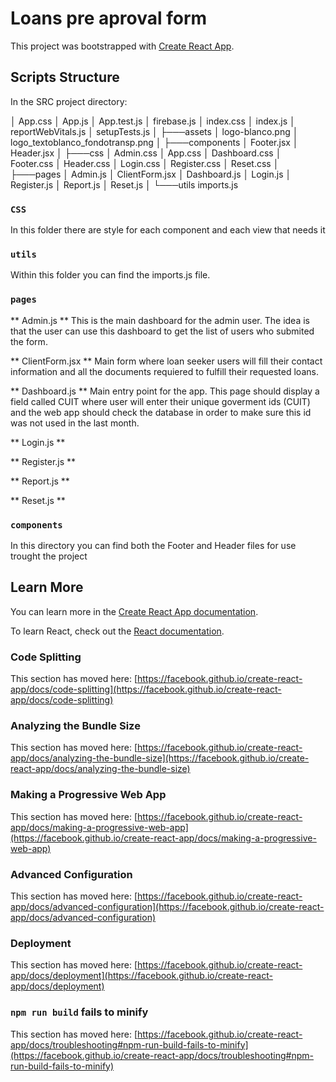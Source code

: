 # Loans pre aproval form

This project was bootstrapped with [Create React App](https://github.com/facebook/create-react-app).

## Scripts Structure

In the SRC project directory:

│   App.css
│   App.js
│   App.test.js
│   firebase.js
│   index.css
│   index.js
│   reportWebVitals.js
│   setupTests.js
│
├───assets
│       logo-blanco.png
│       logo_textoblanco_fondotransp.png
│
├───components
│       Footer.jsx
│       Header.jsx
│
├───css
│       Admin.css
│       App.css
│       Dashboard.css
│       Footer.css
│       Header.css
│       Login.css
│       Register.css
│       Reset.css
│
├───pages
│       Admin.js
│       ClientForm.jsx
│       Dashboard.js
│       Login.js
│       Register.js
│       Report.js
│       Reset.js
│
└───utils
        imports.js


### `CSS`

In this folder there are style for each component and each view that needs it

### `utils`

Within this folder you can find the imports.js file.

### `pages`

** Admin.js **
This is the main dashboard for the admin user. The idea is that the user can use this dashboard to get the list of users who submited the form.

** ClientForm.jsx **
Main form where loan seeker users will fill their contact information and all the documents requiered to fulfill their requested loans.

** Dashboard.js **
Main entry point for the app. This page should display a field called CUIT where user will enter their unique goverment ids (CUIT) and the web app should check the database in order to make sure this id was not used in the last month.


** Login.js **

** Register.js **

** Report.js **

** Reset.js **

### `components`

In this directory you can find both the Footer and Header files for use trought the project 


## Learn More

You can learn more in the [Create React App documentation](https://facebook.github.io/create-react-app/docs/getting-started).

To learn React, check out the [React documentation](https://reactjs.org/).

### Code Splitting

This section has moved here: [https://facebook.github.io/create-react-app/docs/code-splitting](https://facebook.github.io/create-react-app/docs/code-splitting)

### Analyzing the Bundle Size

This section has moved here: [https://facebook.github.io/create-react-app/docs/analyzing-the-bundle-size](https://facebook.github.io/create-react-app/docs/analyzing-the-bundle-size)

### Making a Progressive Web App

This section has moved here: [https://facebook.github.io/create-react-app/docs/making-a-progressive-web-app](https://facebook.github.io/create-react-app/docs/making-a-progressive-web-app)

### Advanced Configuration

This section has moved here: [https://facebook.github.io/create-react-app/docs/advanced-configuration](https://facebook.github.io/create-react-app/docs/advanced-configuration)

### Deployment

This section has moved here: [https://facebook.github.io/create-react-app/docs/deployment](https://facebook.github.io/create-react-app/docs/deployment)

### `npm run build` fails to minify

This section has moved here: [https://facebook.github.io/create-react-app/docs/troubleshooting#npm-run-build-fails-to-minify](https://facebook.github.io/create-react-app/docs/troubleshooting#npm-run-build-fails-to-minify)
